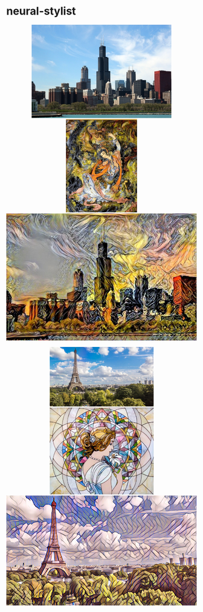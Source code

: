 # neural-stylist


<p align = 'center'>
<img src = 'app/stylist/images/content/chicago.jpg' height = '246px'>
<img src = 'app/stylist/images/style/7-faces.jpg' height = '246px'>
<a href = 'app/stylist/images/output/chicago.jpg'><img src = 'app/stylist/output/chicago.jpg' width = '560px'></a>
</p>
<p align = 'center'>
<img src = 'app/stylist/images/content/paris.jpg' width = '275px'>
<img src = 'app/stylist/images/style/mosaic.jpg' width = '275px'>
<a href = 'app/stylist/images/output/paris.jpg'><img src = 'app/stylist/output/paris.jpg' width = '560px'></a>
</p>
